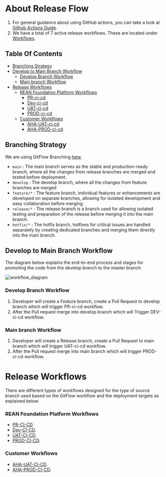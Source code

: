 # About Release Flow

1. For general guidance about using GitHub actions, you can take a look at [Github Actions Guide](https://docs.github.com/en/actions/guides). 
2. We have a total of 7 active release workflows. These are located under [Workflows](https://github.com/REAN-Foundation/reancare-service/tree/develop/.github/workflows).

## Table Of Contents
- [Branching Strategy](#Branching-Strategy)
- [Develop to Main Branch Workflow](#Develop-to-Main-branch-Workflow)
  - [Develop Branch Workflow](#Develop-Branch-Workflow)
  - [Main branch Workflow](#Main-branch-Workflow)
- [Release Workflows](#Release-Workflows)
  - [REAN Foundation Platform Workflows](#REAN-Foundation-Platform-Workflows)
     - [PR-ci-cd](#PR-CI-CD)
     - [Dev-ci-cd](#Dev-ci-cd)
     - [UAT-ci-cd](#UAT-ci-cd)
     - [PROD-ci-cd](#PROD-ci-cd)
  - [Customer Workflows](#Customer-Workflows)
     - [AHA-UAT-ci-cd](#AHA-UAT-ci-cd)
     - [AHA-PROD-ci-cd](#AHA-PROD-ci-cd)



## Branching Strategy

We are using GitFlow Branching [here](https://www.atlassian.com/git/tutorials/comparing-workflows/gitflow-workflow).

* ```main``` : The main branch serves as the stable and production-ready branch, where all the changes from release branches are merged and tested before deployment.
* ```develop``` : The develop branch, where all the changes from feature branches are merged 
* ```feature/*``` : The feature branch, individual features or enhancements are developed on separate branches, allowing for isolated development and easy collaboration before merging.
* ```release/*``` : The release branch is a branch used for allowing isolated testing and preparation of the release before merging it into the main branch.
* ```hotfix/*``` : The hotfix branch, hotfixes for critical issues are handled separately by creating dedicated branches and merging them directly into the main branch.

## Develop to Main Branch Workflow

The diagram below explains the end-to-end process and stages for promoting the code from the develop branch to the master branch.

![workflow_diagram](https://github.com/REAN-Foundation/reancare-service/blob/feature/flow_documentation/assets/images/workflow_diagram.png?raw=true)

### Develop Branch Workflow

1. Developer will create a Feature branch, create a Pull Request to develop branch which will trigger PR-ci-cd workflow.
2. After the Pull request merge into develop branch which will Trigger DEV-ci-cd workflow.

### Main branch Workflow

1. Developer will create a Release branch, create a Pull Request to main branch which will trigger UAT-ci-cd workflow.
2. After the Pull request merge into main branch which will trigger PROD-ci-cd workflow.
 
# Release Workflows 
 
There are different types of workflows designed for the type of source branch used based on the GitFlow workflow and the deployment targets as explained below

### REAN Foundation Platform Workflows

* [PR-CI-CD](https://github.com/REAN-Foundation/reancare-service/blob/feature/flow_documentation/docs/release_docs/REAN_Platform_Deployment_Workflows.md#pr-ci-cd)
* [Dev-CI-CD](https://github.com/REAN-Foundation/reancare-service/blob/feature/flow_documentation/docs/release_docs/REAN_Platform_Deployment_Workflows.md#dev-ci-cd).
* [UAT-CI-CD](https://github.com/REAN-Foundation/reancare-service/blob/feature/flow_documentation/docs/release_docs/REAN_Platform_Deployment_Workflows.md#uat-ci-cd).
* [PROD-CI-CD](https://github.com/REAN-Foundation/reancare-service/blob/feature/flow_documentation/docs/release_docs/REAN_Platform_Deployment_Workflows.md#prod-ci-cd).

### Customer Workflows

* [AHA-UAT-CI-CD](https://github.com/REAN-Foundation/reancare-service/blob/feature/flow_documentation/docs/release_docs/AHA_Platform_Deployment_Workflows.md#aha-uat-ci-cd).
* [AHA-PROD-CI-CD](https://github.com/REAN-Foundation/reancare-service/blob/feature/flow_documentation/docs/release_docs/AHA_Platform_Deployment_Workflows.md#aha-prod-ci-cd).


